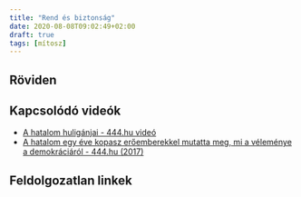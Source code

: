 ```yaml
---
title: "Rend és biztonság"
date: 2020-08-08T09:02:49+02:00
draft: true
tags: [mítosz]
---
```


## Röviden

## Kapcsolódó videók

- [A hatalom huligánjai - 444.hu videó](https://444.hu/2020/05/27/a-hatalom-huliganjai)
- [A hatalom egy éve kopasz erőemberekkel mutatta meg, mi a véleménye a demokráciáról - 444.hu (2017)](https://444.hu/2017/02/23/a-hatalom-egy-eve-kopasz-eroemberekkel-mutatta-meg-mi-a-velemenye-a-demokraciarol)

## Feldolgozatlan linkek
